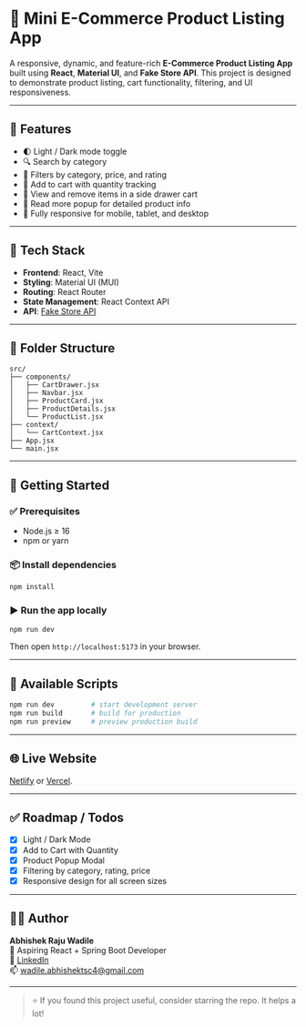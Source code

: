 
# 🛒 Mini E-Commerce Product Listing App

A responsive, dynamic, and feature-rich **E-Commerce Product Listing App** built using **React**, **Material UI**, and **Fake Store API**. This project is designed to demonstrate product listing, cart functionality, filtering, and UI responsiveness.

---

## 🚀 Features

- 🌓 Light / Dark mode toggle
- 🔍 Search by category
- 🧰 Filters by category, price, and rating
- 🛒 Add to cart with quantity tracking
- 🧾 View and remove items in a side drawer cart
- 💬 Read more popup for detailed product info
- 📱 Fully responsive for mobile, tablet, and desktop

---

## 🧪 Tech Stack

- **Frontend**: React, Vite
- **Styling**: Material UI (MUI)
- **Routing**: React Router
- **State Management**: React Context API
- **API**: [Fake Store API](https://fakestoreapi.com)

---

## 📁 Folder Structure

```
src/
├── components/
│   ├── CartDrawer.jsx
│   ├── Navbar.jsx
│   ├── ProductCard.jsx
│   ├── ProductDetails.jsx
│   └── ProductList.jsx
├── context/
│   └── CartContext.jsx
├── App.jsx
└── main.jsx
```

---

## 🔧 Getting Started

### ✅ Prerequisites

- Node.js ≥ 16
- npm or yarn

### 📦 Install dependencies

```bash
npm install
```

### ▶️ Run the app locally

```bash
npm run dev
```

Then open `http://localhost:5173` in your browser.

---

## 📌 Available Scripts

```bash
npm run dev         # start development server
npm run build       # build for production
npm run preview     # preview production build
```

---

## 🌐 Live Website

 [Netlify](https://dancing-torrone-56ddc1.netlify.app/) or [Vercel](https://mini-e-commerce-product-listing-app-smoky.vercel.app/).

---

## ✅ Roadmap / Todos

- [x] Light / Dark Mode
- [x] Add to Cart with Quantity
- [x] Product Popup Modal
- [x] Filtering by category, rating, price
- [x] Responsive design for all screen sizes

---

## 🙋‍♂️ Author

**Abhishek Raju Wadile**  
🚀 Aspiring React + Spring Boot Developer  
🔗 [LinkedIn](https://www.linkedin.com/in/abhishek-wadile-a802312a9/)  
📫 wadile.abhishektsc4@gmail.com

---

> ⭐ If you found this project useful, consider starring the repo. It helps a lot!

